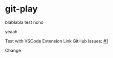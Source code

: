 # git-play

blablabla test nono

yeaah

Test with VSCode Extension Link GitHub Issues: [#1](/../../issues/1)

Change

